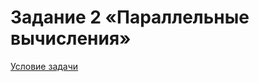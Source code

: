 # Задание 2 «Параллельные вычисления»
[Условие задачи](https://github.com/netology-code/map-homeworks/tree/main/01)
